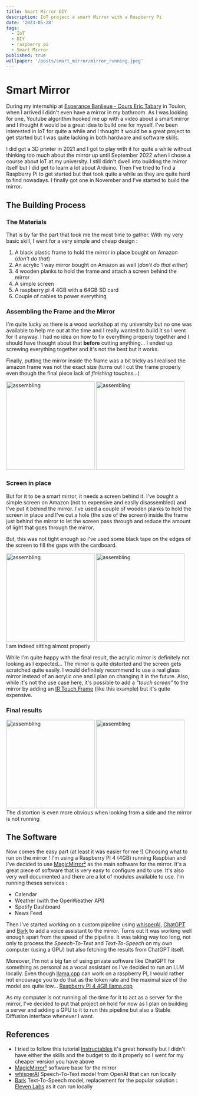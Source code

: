 ```yaml
---
title: Smart Mirror DIY
description: IoT project a smart Mirror with a Raspberry Pi
date: '2023-05-28'
tags:
  - IoT
  - DIY
  - raspberry pi
  - Smart Mirror
published: true
wallpaper: '/posts/smart_mirror/mirror_running.jpeg'
---
```


# Smart Mirror

During my internship at [Esperance Banlieue - Cours Eric Tabary](https://courserictabarly.esperancebanlieues.org/) in Toulon, when I arrived I didn't even have a mirror in my bathroom. As I was looking for one, Youtube algorithm hooked me up with a video about a smart mirror and I thought it would be a great idea to build one for myself. I've been interested in IoT for quite a while and I thought it would be a great project to get started but I was quite lacking in both hardware and software skills.

I did got a 3D printer in 2021 and I got to play with it for quite a while without thinking too much about the mirror up until September 2022 when I chose a course about IoT at my university. I still didn't dwell into building the mirror itself but I did get to learn a lot about Arduino. Then I've tried to find a Raspberry Pi to get started but that took quite a while as they are quite hard to find nowadays. I finally got one in November and I've started to build the mirror.

## The Building Process

### The Materials

That is by far the part that took me the most time to gather. With my very basic skill, I went for a very simple and cheap design :

1. A black plastic frame to hold the mirror in place bought on Amazon (_don't do that_)
2. An acrylic 1 way mirror bought on Amazon as well (_don't do that either_)
3. 4 wooden planks to hold the frame and attach a screen behind the mirror
4. A simple screen
5. A raspberry pi 4 4GB with a 64GB SD card
6. Couple of cables to power everything

### Assembling the Frame and the Mirror

I'm quite lucky as there is a wood workshop at my university but no one was available to help me out at the time and I really wanted to build it so I went for it anyway. I had no idea on how to fix everything properly together and I should have thought about that **before** cutting anything... I ended up screwing everything together and it's not the best but it works.

Finally, putting the mirror inside the frame was a bit tricky as I realised the amazon frame was not the exact size (turns out I cut the frame properly even though the final piece lack of _finishing touches_...)

<div class="flex justify-center items-center my-3 gap-4 md:gap-10">
  <img src="/posts/smart_mirror/mirror_cutting.jpg" alt="assembling" class="rounded-md image" />
  <img src="/posts/smart_mirror/mirror_frame.jpg" alt="assembling" class="rounded-md image" />
</div>

### Screen in place

But for it to be a smart mirror, it needs a screen behind it. I've bought a simple screen on Amazon (not to expensive and easily disassembled) and I've put it behind the mirror. I've used a couple of wooden planks to hold the screen in place and I've cut a hole (the size of the screen) inside the frame just behind the mirror to let the screen pass through and reduce the amount of light that goes through the mirror.

But, this was not tight enough so I've used some black tape on the edges of the screen to fill the gaps with the cardboard.

<div class="flex justify-center items-center my-3 mb-0 gap-4 md:gap-10">
  <img src="/posts/smart_mirror/before_light_border.jpg" alt="assembling" class="rounded-md image" />
  <img src="/posts/smart_mirror/light_borders.jpeg" alt="assembling" class="rounded-md image" />
</div>

<div class="mx-auto italic text-center">
I am indeed sitting almost properly
</div>

While I'm quite happy with the final result, the acrylic mirror is definitely not looking as I expected... The mirror is quite distorted and the screen gets scratched quite easily. I would definitely recommend to use a real glass mirror instead of an acrylic one and I plan on changing it in the future. Also, while it's not the use case here, it's possible to add a _"touch screen"_ to the mirror by adding an [IR Touch Frame](https://www.amazon.com/GreenTouch-Infrared-Without-Interface-Free-Drive/dp/B078X8R9Z3?th=1) (like this example) but it's quite expensive.

### Final results

<div class="flex justify-center items-center my-3 mb-0 gap-4 md:gap-10">
  <img src="/posts/smart_mirror/mirror_idle.jpeg" alt="assembling" class="rounded-md image" />
  <img src="/posts/smart_mirror/mirror_running.jpeg" alt="assembling" class="rounded-md image" />
</div>

<div class="mx-auto italic text-center">
  The distortion is even more obvious when looking from a side and the mirror is not running
</div>

## The Software

Now comes the easy part (at least it was easier for me !) Choosing what to run on the mirror ! I'm using a Raspberry PI 4 (4GB) running Raspbian and I've decided to use [MagicMirror²](https://magicmirror.builders/) as the main software for the mirror. It's a great piece of software that is very easy to configure and to use. It's also very well documented and there are a lot of modules available to use. I'm running theses services :

- Calendar
- Weather (with the OpenWeather API)
- Spotify Dashboard
- News Feed

Then I've started working on a custom pipeline using [whisperAI](https://github.com/openai/whisper), [ChatGPT](https://chat.openai.com/) and [Bark](https://github.com/suno-ai/bark) to add a voice assistant to the mirror. Turns out it was working well enough apart from the speed of the pipeline. It was taking way too long, not only to process the _Speech-To-Text_ and _Text-To-Speech_ on my own computer (using a GPU) but also fetching the results from ChatGPT itself.

Moreover, I'm not a big fan of using private software like ChatGPT for something as personal as a vocal assistant os I've decided to run an LLM locally. Even though [llama.cpp](https://github.com/ggerganov/llama.cpp) can work on a raspberry PI, I would rather not encourage you to do that as the token rate and the maximal size of the model are quite low... [Raspberry PI 4 4GB llama.cpp](https://github.com/ggerganov/llama.cpp/issues/58)

As my computer is not running all the time for it to act as a server for the mirror, I've decided to put that project on hold for now as I plan on building a server and adding a GPU to it to run this pipeline but also a Stable Diffusion interface whenever I want.

## References

- I tried to follow this tutorial [Instructables](https://www.instructables.com/DIY-Smart-Mirror-1/) it's great honestly but I didn't have either the skills and the budget to do it properly so I went for my cheaper version you have above
- [MagicMirror²](https://magicmirror.builders/) software base for the mirror
- [whisperAI](https://github.com/openai/whisper) Speech-To-Text model from OpenAI that can run locally
- [Bark](https://github.com/suno-ai/bark) Text-To-Speech model, replacement for the popular solution : [Eleven Labs](https://elevenlabs.io/) as it can run locally

<style>

  .image {
    height: 10rem;
  }

  @media (min-width: 500px) {
    .image {
      height: 15rem;
    }
  }

  @media (min-width: 990px) {
    .image {
      height: 19rem;
    }
  }
</style>

